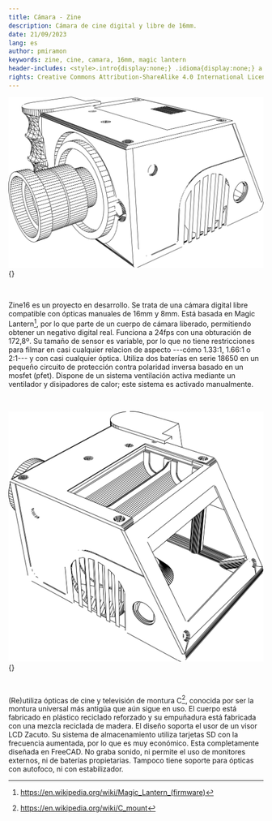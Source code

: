 ```yaml
---
title: Cámara - Zine
description: Cámara de cine digital y libre de 16mm.
date: 21/09/2023
lang: es
author: pmiramon
keywords: zine, cine, camara, 16mm, magic lantern
header-includes: <style>.intro{display:none;} .idioma{display:none;} a.seleccion.camara::before{content:"➞ "; font-weight:bolder;}</style>
rights: Creative Commons Attribution-ShareAlike 4.0 International License
---
```


<div class="presentacion">

![](img/camara1.svg){}

<br>

Zine16 es un proyecto en desarrollo. Se trata de una cámara digital libre compatible con ópticas manuales de 16mm y 8mm. Está basada en Magic Lantern[^1], por lo que parte de un cuerpo de cámara liberado, permitiendo obtener un negativo digital real. Funciona a 24fps con una obturación de 172,8º. Su tamaño de sensor es variable, por lo que no tiene restricciones para filmar en casi cualquier relacion de aspecto ---cómo 1.33:1, 1.66:1 o 2:1--- y con casi cualquier óptica. Utiliza dos baterías en serie 18650 en un pequeño circuito de protección contra polaridad inversa basado en un mosfet (pfet). Dispone de un sistema ventilación activa mediante un ventilador y disipadores de calor; este sistema es activado manualmente.

[^1]: https://en.wikipedia.org/wiki/Magic_Lantern_(firmware)

<br>

![](img/camara2.svg){}

<br>

(Re)utiliza ópticas de cine y televisión de montura C[^2], conocida por ser la montura universal más antigüa que aún sigue en uso. El cuerpo está fabricado en plástico reciclado reforzado y su empuñadura está fabricada con una mezcla reciclada de madera. El diseño soporta el usor de un visor LCD Zacuto. Su sistema de almacenamiento utiliza tarjetas SD con la frecuencia aumentada, por lo que es muy económico. Esta completamente diseñada en FreeCAD. No graba sonido, ni permite el uso de monitores externos, ni de baterías propietarias. Tampoco tiene soporte para ópticas con autofoco, ni con estabilizador.

</div>

[^2]: https://en.wikipedia.org/wiki/C_mount
